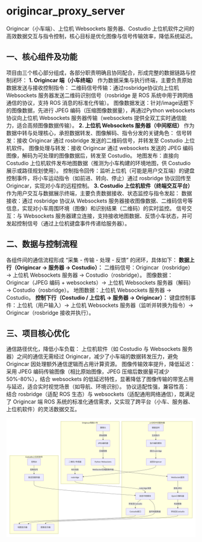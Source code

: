# origincar_proxy_server
Origincar（小车端）、上位机 Websockets 服务器、Costudio 上位机软件之间的高效数据交互与指令控制，核心目标是优化图像与信号传输效率，降低系统延迟。

## 一、核心组件及功能

项目由三个核心部分组成，各部分职责明确且协同配合，形成完整的数据链路与控制闭环：
**1. Origincar 端（小车终端）**
作为数据采集与执行终端，主要负责原始数据发送与接收控制指令：
二维码信号传输：通过rosbridge协议向上位机 Websockets 服务器发送二维码识别信号（rosbridge 是 ROS 系统中用于跨网络通信的协议，支持 ROS 消息的标准化传输）。
图像数据发送：针对/image话题下的图像数据，先进行 JPEG 编码（压缩图像数据量），再通过Python websockets协议向上位机 Websockets 服务器传输（websockets 提供全双工实时通信能力，适合高频图像数据传输）。
**2. 上位机 Websockets 服务器（中间枢纽）**
作为数据中转与处理核心，承担数据转发、图像解码、指令分发的关键角色：
信号转发：接收 Origincar 通过 rosbridge 发送的二维码信号，并转发至 Costudio 上位机软件。
图像处理与转发：接收 Origincar 通过 websockets 发送的 JPEG 编码图像，解码为可处理的图像数据后，转发至 Costudio。
地图发布：直接向 Costudio 上位机软件发布地图数据（推测为小车构建的环境地图，供 Costudio 展示或路径规划使用）。
控制指令回传：监听上位机（可能是用户交互端）的键盘控制事件，将小车运动指令（如前进、转向、停止）通过 rosbridge 协议回传至 Origincar，实现对小车的远程控制。
**3. Costudio 上位机软件（终端交互平台）**
作为用户交互与数据展示终端，主要负责数据接收、状态监控与指令发起：
数据接收：通过 rosbridge 协议从 Websockets 服务器接收图像数据、二维码信号等信息，实现对小车周围环境（图像）和识别结果（二维码）的实时监控。
信号交互：与 Websockets 服务器建立连接，支持接收地图数据、反馈小车状态，并可发起控制信号（通过上位机键盘事件传递给服务器）。
## 二、数据与控制流程
各组件间的通信流程形成 “采集 - 传输 - 处理 - 反馈” 的闭环，具体如下：
**数据上行（Origincar → 服务器 → Costudio）：**
二维码信号：Origincar（rosbridge）→ 上位机 Websockets 服务器 → Costudio（rosbridge）。
图像数据：Origincar（JPEG 编码 + websockets）→ 上位机 Websockets 服务器（解码）→ Costudio（rosbridge）。
地图数据：上位机 Websockets 服务器 → Costudio。
**控制下行（Costudio / 上位机 → 服务器 → Origincar）：**
键盘控制事件：上位机（用户输入）→ 上位机 Websockets 服务器（监听并转换为指令）→ Origincar（rosbridge 接收并执行）。
## 三、项目核心优化
通信路径优化，降低小车负载：
上位机软件（如 Costudio 与 Websockets 服务器）之间的通信无需经过 Origincar，减少了小车端的数据转发压力，避免 Origincar 因处理额外通信逻辑而占用计算资源。
图像传输效率提升，降低延迟：
采用 JPEG 编码传输图像（相比原始图像，JPEG 压缩后数据量可减少 50%-80%），结合 websockets 的低延迟特性，显著降低了图像传输的带宽占用与延迟，适合实时视觉场景（如导航、环境识别）。
协议适配性强，兼容性高：
结合 rosbridge（适配 ROS 生态）与 websockets（适配通用网络通信），既满足了 Origincar 端 ROS 系统的标准化通信需求，又实现了跨平台（小车、服务器、上位机软件）的灵活数据交互。

​![assets](./assets.png)
